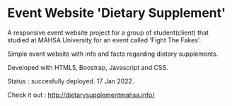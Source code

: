 # Event Website 'Dietary Supplement'

A responsive event website project for a group of student(client) that studied at MAHSA University for an event called 'Fight The Fakes'.

Simple event website with info and facts regarding dietary supplements.

Developed with HTML5, Boostrap, Javascript and CSS.

Status : succesfully deployed. 17 Jan 2022.

Check it out : http://dietarysupplementmahsa.info/
